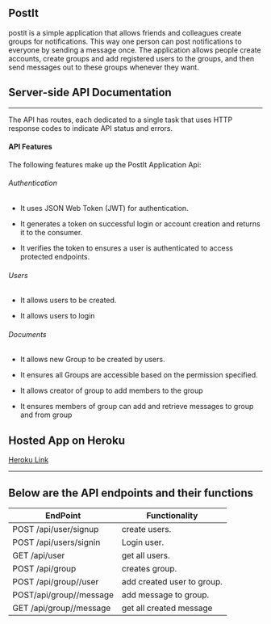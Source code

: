 ## PostIt

 postit is a simple application that allows friends and colleagues create groups for notifications. This way one person can post notifications to everyone by sending a message once. The application allows people create accounts, create groups and add registered users to the groups, and then send messages out to these groups whenever they want.

## Server-side API Documentation
-----
The API has routes, each dedicated to a single task that uses HTTP response codes to indicate API status and errors.
#### API Features

The following features make up the PostIt Application Api:

###### Authentication

- It uses JSON Web Token (JWT) for authentication.  

- It generates a token on successful login or account creation and returns it to the consumer.  

- It verifies the token to ensures a user is authenticated to access protected endpoints.


###### Users

- It allows users to be created.  

- It allows users to login  


###### Documents

- It allows new Group to be created by users.  

- It ensures all Groups are accessible based on the permission specified.  

- It allows creator of group to add members to the group

- It ensures members of group can add and retrieve messages to group and from group 


## Hosted App on Heroku
[Heroku Link](https://https://postit-myapi.herokuapp.com)

---

## Below are the API endpoints and their functions
EndPoint                        |   Functionality
------------------------------  |------------------------
POST /api/user/signup           |   create users.
POST /api/users/signin          |   Login user.
GET /api/user                   |   get all users.
POST /api/group                 |   creates group.
POST /api/group/<groupid>/user  |   add created user to group.
POST/api/group/<groupid>/message|   add message to group.
GET /api/group/<groupid>/message|   get all created message

